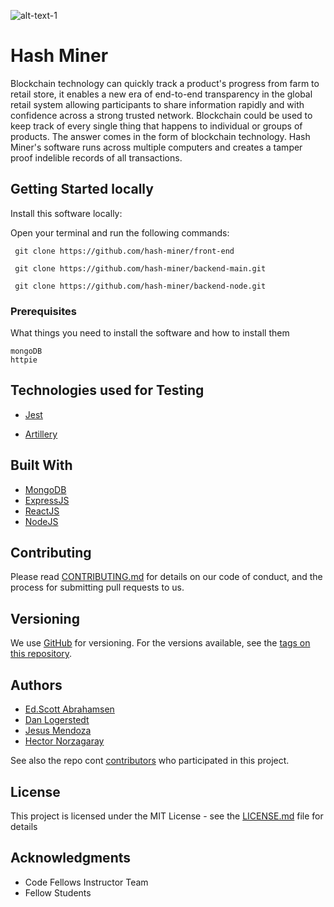 ![alt-text-1](https://i.imgur.com/eRqBkn0.png)

# Hash Miner

Blockchain technology can quickly track a product's progress from farm to retail store, it enables a new era of end-to-end transparency in the global retail system allowing participants to share information rapidly and with confidence across a strong trusted network. Blockchain could be used to keep track of every single thing that happens to individual or groups of products. The answer comes in the form of blockchain technology. Hash Miner's software runs across multiple computers and creates a tamper proof indelible records of all transactions.


## Getting Started locally

Install this software locally:

Open your terminal and run the following commands:

 ``` git clone https://github.com/hash-miner/front-end```

 ``` git clone https://github.com/hash-miner/backend-main.git```
 
 ``` git clone https://github.com/hash-miner/backend-node.git```
 
 

### Prerequisites

What things you need to install the software and how to install them
```
mongoDB
httpie
```


## Technologies used for Testing

- [Jest](https://facebook.github.io/jest/)

- [Artillery](https://artillery.io)

## Built With

- [MongoDB](https://www.mongodb.com)
- [ExpressJS](http://expressjs.com)
- [ReactJS](https://reactjs.org)
- [NodeJS](https://nodejs.org)

## Contributing

Please read [CONTRIBUTING.md](https://gist.github.com/PurpleBooth/b24679402957c63ec426) for details on our code of conduct, and the process for submitting pull requests to us.

## Versioning

We use [GitHub](https://github.com) for versioning. For the versions available, see the [tags on this repository](https://github.com/hash-miner). 

## Authors

- [Ed.Scott Abrahamsen](https://github.com/esa2)
- [Dan Logerstedt](https://github.com/daniellogerstedt)
- [Jesus Mendoza](https://github.com/jesusemendoza)
- [Hector Norzagaray](https://github.com/nzytag)

See also the repo cont [contributors](https://github.com/your/project/contributors) who participated in this project.

## License

This project is licensed under the MIT License - see the [LICENSE.md](LICENSE.md) file for details

## Acknowledgments

* Code Fellows Instructor Team
* Fellow Students